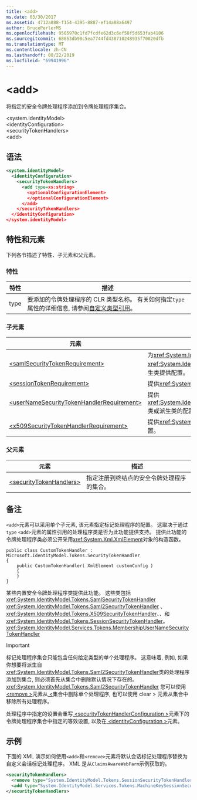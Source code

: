 ```yaml
---
title: <add>
ms.date: 03/30/2017
ms.assetid: 4712a888-f154-4395-8887-ef14a88a6497
author: BrucePerlerMS
ms.openlocfilehash: 9505970c1fd7fcdfe62d3c6ef58f5d653fab4106
ms.sourcegitcommit: 68653db98c5ea7744fd438710248935f70020dfb
ms.translationtype: MT
ms.contentlocale: zh-CN
ms.lasthandoff: 08/22/2019
ms.locfileid: "69941996"
---
```

# <a name="add"></a>\<add>
将指定的安全令牌处理程序添加到令牌处理程序集合。  
  
 \<system.identityModel>  
\<identityConfiguration>  
\<securityTokenHandlers>  
\<add>  
  
## <a name="syntax"></a>语法  
  
```xml  
<system.identityModel>  
  <identityConfiguration>  
    <securityTokenHandlers>  
      <add type=xs:string>  
        <optionalConfigurationElement>  
        </optionalConfigurationElement>  
      </add>  
    </securityTokenHandlers>  
  </identityConfiguration>  
</system.identityModel>  
```  
  
## <a name="attributes-and-elements"></a>特性和元素  
 下列各节描述了特性、子元素和父元素。  
  
### <a name="attributes"></a>特性  
  
|特性|描述|  
|---------------|-----------------|  
|type|要添加的令牌处理程序的 CLR 类型名称。 有关如何指定`type`属性的详细信息, 请参阅[自定义类型引用](https://docs.microsoft.com/previous-versions/windows-identity-foundation/gg638728(v=msdn.10)#custom-type-references)。|  
  
### <a name="child-elements"></a>子元素  
  
|元素|描述|  
|-------------|-----------------|  
|[\<samlSecurityTokenRequirement>](samlsecuritytokenrequirement.md)|为<xref:System.IdentityModel.Tokens.SamlSecurityTokenHandler> 类<xref:System.IdentityModel.Tokens.Saml2SecurityTokenHandler> 、类或其中任何一个类的派生类提供配置。|  
|[\<sessionTokenRequirement>](sessiontokenrequirement.md)|提供<xref:System.IdentityModel.Tokens.SessionSecurityTokenHandler>类或派生类的配置。|  
|[\<userNameSecurityTokenHandlerRequirement>](usernamesecuritytokenhandlerrequirement.md)|提供<xref:System.IdentityModel.Services.Tokens.MembershipUserNameSecurityTokenHandler>类或派生类的配置。|  
|[\<x509SecurityTokenHandlerRequirement>](x509securitytokenhandlerrequirement.md)|提供<xref:System.IdentityModel.Tokens.X509SecurityTokenHandler>类或派生类的可选配置。|  
  
### <a name="parent-elements"></a>父元素  
  
|元素|描述|  
|-------------|-----------------|  
|[\<securityTokenHandlers>](securitytokenhandlers.md)|指定注册到终结点的安全令牌处理程序的集合。|  
  
## <a name="remarks"></a>备注  
 `<add>`元素可以采用单个子元素, 该元素指定标记处理程序的配置。 这取决于通过`type` `<add>`元素的属性引用的处理程序类是否为此功能提供支持。 提供此功能的令牌处理程序类必须公开采用<xref:System.Xml.XmlElement>对象的构造函数。  
  
```  
public class CustomTokenHandler : Microsoft.IdentityModel.Tokens.SecurityTokenHandler  
{  
    public CustomTokenHandler( XmlElement customConfig )  
    {  
    }  
}  
```  
  
 某些内置安全令牌处理程序类提供此功能。 这些类包括<xref:System.IdentityModel.Tokens.SamlSecurityTokenHandler> <xref:System.IdentityModel.Tokens.Saml2SecurityTokenHandler> 、<xref:System.IdentityModel.Tokens.X509SecurityTokenHandler>、、和<xref:System.IdentityModel.Tokens.SessionSecurityTokenHandler>。 <xref:System.IdentityModel.Services.Tokens.MembershipUserNameSecurityTokenHandler>  
  
> [!IMPORTANT]
> 标记处理程序集合只能包含任何给定类型的单个处理程序。 这意味着, 例如, 如果你想要将派生自<xref:System.IdentityModel.Tokens.Saml2SecurityTokenHandler>类的处理程序添加到集合, 则必须首先从集合中删除默认情况下存在的。 <xref:System.IdentityModel.Tokens.Saml2SecurityTokenHandler> 您可以使用[ \<remove >](remove.md)元素从[ \<](clear.md)集合中删除单个处理程序, 也可以使用 clear > 元素从集合中移除所有处理程序。  
  
 处理程序中指定的设置会重写[ \<securityTokenHandlerConfiguration >](securitytokenhandlerconfiguration.md)元素下的令牌处理程序集合中指定的等效设置, 以及在[ \<identityConfiguration >](identityconfiguration.md)元素。  
  
## <a name="example"></a>示例  
 下面的 XML 演示如何使用`<add>`和`<remove>`元素将默认会话标记处理程序替换为自定义会话标记处理程序。 XML 是从`ClaimsAwareWebFarm`示例获取的。  
  
```xml  
<securityTokenHandlers>  
  <remove type="System.IdentityModel.Tokens.SessionSecurityTokenHandler, System.IdentityModel, Version=4.0.0.0, Culture=neutral, PublicKeyToken=b77a5c561934e089" />  
  <add type="System.IdentityModel.Services.Tokens.MachineKeySessionSecurityTokenHandler, System.IdentityModel.Services, Version=4.0.0.0, Culture=neutral, PublicKeyToken=b77a5c561934e089" />  
</securityTokenHandlers>  
```
